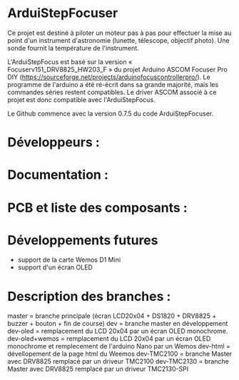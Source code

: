 # ArduiStepFocuser
Ce projet est destiné à piloter un moteur pas à pas pour effectuer la mise au point d'un instrument d'astronomie (lunette, télescope, objectif photo). 
Une sonde fournit la température de l'instrument. 

L'ArduiStepFocus est basé sur la version « Focuserv151_DRV8825_HW203_F » du projet Arduino ASCOM Focuser Pro DIY (https://sourceforge.net/projects/arduinofocuscontrollerpro/).
Le programme de l'arduino a été ré-écrit dans sa grande majorité, mais les commandes séries restent compatibles. Le driver ASCOM associé à ce projet est donc compatible avec l'ArduiStepFocus.

Le Github commence avec la version 0.7.5 du code ArduiStepFocuser.

# Développeurs :

# Documentation : 

# PCB et liste des composants :

# Développements futures
- support de la carte Wemos D1 Mini
- support d'un écran OLED

# Description des branches :
master = branche principale (écran LCD20x04 + DS1820 + DRV8825 + buzzer + bouton + fin de course)
dev = branche master en développement
dev-oled = remplacement du LCD 20x04 par un écran OLED monochrome.
dev-oled+wemos = remplacement du LCD 20x04 par un écran OLED monochrome et remplecement de l'arduino Nano par un Wemos
dev-html = dévellopement de la page html du Weemos
dev-TMC2100 = branche Master avec DRV8825 remplacé par un driveur TMC2100
dev-TMC2130 = branche Master avec DRV8825 remplacé par un driveur TMC2130-SPI